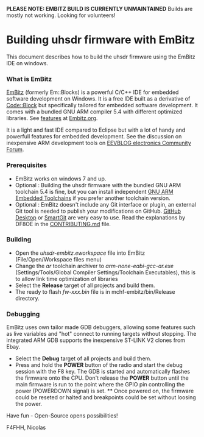 **PLEASE NOTE: EMBITZ BUILD IS CURRENTLY UNMAINTAINED**
Builds are mostly not working. Looking for volunteers!



# Building uhsdr firmware with EmBitz

This document describes how to build the uhsdr firmware using the EmBitz IDE on windows.

### What is EmBitz

[EmBitz](https://www.embitz.org) (formerly Em::Blocks) is a powerful C/C++ IDE for embedded software development on Windows. It is a free IDE built as a derivative of [Code::Block](http://www.codeblocks.org/) but specifically tailored for embedded software development. It comes with a bundled GNU ARM compiler 5.4 with different optimized libraries. See [features](https://www.embitz.org/feature-list/) at [Embitz.org](https://www.embitz.org).

It is a light and fast IDE compared to Eclipse but with a lot of handy and powerfull features for embedded development. See the discussion on inexpensive ARM development tools on [EEVBLOG electronics Community Forum](http://www.eevblog.com/forum/microcontrollers/inexpensive-arm-development-tools/).

### Prerequisites

  * EmBitz works on windows 7 and up.
  * Optional : Building the uhsdr firmware with the bundled GNU ARM toolchain 5.4 is fine, but you can install independent
[GNU ARM Embedded Toolchains](https://developer.arm.com/open-source/gnu-toolchain/gnu-rm/downloads) if you prefer another toolchain version.
  * Optional : EmBitz doesn't include any Git interface or plugin, an external Git tool is needed to publish your modifications on GitHub. [GitHub Desktop](https://desktop.github.com/) or [SmartGit](https://www.syntevo.com/smartgit/) are very easy to use. Read the explanations by DF8OE in the [CONTRIBUTING.md](https://github.com/df8oe/uhsdr/blob/active-devel/CONTRIBUTING.md) file.

### Building

  * Open the *uhsdr-embitz.eworkspace* file into EmBitz (File/Open/Workspace files menu)
  * Change the *ar* toolchain archiver to *arm-none-eabi-gcc-ar.exe* (Settings/Tools/Global Compiler Settings/Toolchain Executables), this is to allow link time optimization of libraries
  * Select the **Release** target of all projects and build them.
  * The ready to flash *fw-xxx.bin* file is in mchf-embitz/bin/Release directory.

### Debugging

EmBitz uses own tailor made GDB debuggers, allowing some features such as live variables and "hot" connect to running targets without stopping. The integrated ARM GDB supports the inexpensive ST-LINK V2 clones from Ebay.

  * Select the **Debug** target of all projects and build them.
  * Press and hold the **POWER** button of the radio and start the debug session with the F8 key. The GDB is started and automatically flashes the firmware onto the CPU. Don't release the **POWER** button until the main firmware is run to the point where the GPIO pin controlling the power (POWERDOWN signal) is set.
  ** Once powered on, the firmware could be reseted or halted and breakpoints could be set without loosing the power.

Have fun - Open-Source opens possibilities!

F4FHH, Nicolas
